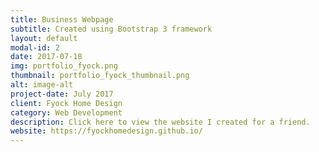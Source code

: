 ```yaml
---
title: Business Webpage
subtitle: Created using Bootstrap 3 framework
layout: default
modal-id: 2
date: 2017-07-18
img: portfolio_fyock.png
thumbnail: portfolio_fyock_thumbnail.png
alt: image-alt
project-date: July 2017
client: Fyock Home Design
category: Web Development
description: Click here to view the website I created for a friend. 
website: https://fyockhomedesign.github.io/
---
```

